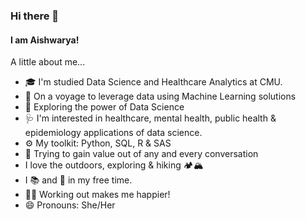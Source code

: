 ### Hi there 👋
#### I am Aishwarya! 


A little about me...

- 🎓 I'm studied Data Science and Healthcare Analytics at CMU.
- 🌱 On a voyage to leverage data using Machine Learning solutions
- 🔭 Exploring the power of Data Science
- 🩺 I'm interested in healthcare, mental health, public health & epidemiology applications of data science.
- ⚙️ My toolkit: Python, SQL, R & SAS
- 💬 Trying to gain value out of any and every conversation
- I love the outdoors, exploring & hiking 🏕️🏔️
- I 📚 and 💃 in my free time.
- 🏋️‍♀ Working out makes me happier!
- 😄 Pronouns: She/Her
